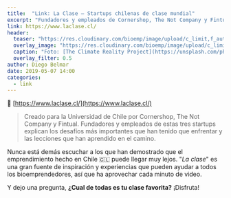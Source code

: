 ```yaml
---
title:  "Link: La Clase — Startups chilenas de clase mundial"
excerpt: "Fundadores y empleados de Cornershop, The Not Company y Fintual explican los desafíos más importantes que han tenido que enfrentar y las lecciones que han aprendido en el camino."
link: https://www.laclase.cl/
header:
  teaser: "https://res.cloudinary.com/bioemp/image/upload/c_limit,f_auto,q_auto,w_400/b2/la-clase.jpg"
  overlay_image: "https://res.cloudinary.com/bioemp/image/upload/c_limit,f_auto,q_auto,w_1200/b2/la-clase.jpg"
  caption: "Foto: [The Climate Reality Project](https://unsplash.com/photos/Hb6uWq0i4MI) @ Unsplash"
  overlay_filter: 0.5
author: Diego Belmar
date: 2019-05-07 14:00
categories:
  - link
---
```


:twisted_rightwards_arrows: [https://www.laclase.cl/](https://www.laclase.cl/)

> Creado para la Universidad de Chile por Cornershop, The Not Company y Fintual. Fundadores y empleados de estas tres startups explican los desafíos más importantes que han tenido que enfrentar y las lecciones que han aprendido en el camino.

Nunca está demás escuchar a los que han demostrado que el emprendimiento hecho en Chile :chile: puede llegar muy lejos. "*La clase*" es una gran fuente de inspiración y experiencias que pueden ayudar a todos los bioemprendedores, así que ha aprovechar cada minuto de video.

Y dejo una pregunta, **¿Cual de todas es tu clase favorita?** ¡Disfruta!